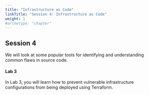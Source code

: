 ```yaml
---
title: "Infrastructure as Code"
linkTitle: "Session 4: Infrastructure as Code"
weight: 1
#archetype: "chapter"
---
```


## Session 4

We will look at some popular tools for identifying and understanding common flaws in source code.

#### Lab 3

In Lab 3, you will learn how to prevent vulnerable infrastructure configurations from being deployed using Terraform.
